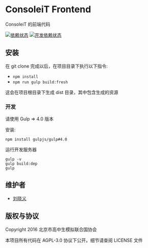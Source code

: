 # ConsoleiT Frontend
ConsoleiT 的前端代码

[![依赖状态](https://david-dm.org/CircuitCoder/ConsoleiT-Frontend.svg)](https://david-dm.org/CircuitCoder/ConsoleiT-Frontend)
[![开发依赖状态](https://david-dm.org/CircuitCoder/ConsoleiT-Frontend/dev-status.svg)](https://david-dm.org/CircuitCoder/ConsoleiT-Frontend#info=devDependencies)

## 安装
在 git clone 完成以后，在项目目录下执行以下指令:
* `npm install`
* `npm run gulp build:fresh`

这会在项目根目录下生成 dist 目录，其中包含生成的资源

### 开发
请使用 Gulp => 4.0 版本

安装:
```
npm install gulpjs/gulp#4.0
```

运行开发服务器
```
gulp -v
gulp build:dep
gulp
```

## 维护者
- [刘晓义](mailto:circuitcoder0@gmail.com)

## 版权与协议
Copyright 2016 北京市高中生模拟联合国协会

本项目所有代码在 AGPL-3.0 协议下公开。细节请查阅 LICENSE 文件
